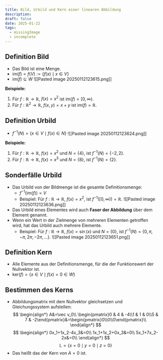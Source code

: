 ```yaml
---
title: Bild, Urbild und Kern einer linearen Abbildung
description:
draft: false
date: 2025-01-22
tags:
  - missingImage
  - incomplete
---
```

## Definition Bild
- Das Bild ist eine Menge.
- $\text{im}(f) = f(V) := \lbrace f(x) \mid x \in V \rbrace$
- $\text{im}(f) \subseteq W$
![[Pasted image 20250112123615.png]]

**Beispiele:**
1. Für $f: \mathbb{R} \to \mathbb{R}$, $f(x) = x^2$ ist $\text{im}(f) = [0, \infty)$.
2. Für $f: \mathbb{R}^2 \to \mathbb{R}$, $f(x, y) = x + y$ ist $\text{im}(f) = \mathbb{R}$.
## Definition Urbild
- $f^{-1}(N) = \lbrace x \in V \mid f(x) \in N \rbrace$
![[Pasted image 20250112123624.png]]

**Beispiele:**
1. Für $f: \mathbb{R} \to \mathbb{R}$, $f(x) = x^2$ und $N = \lbrace 4 \rbrace$, ist $f^{-1}(N) = \lbrace -2, 2 \rbrace$.
2. Für $f: \mathbb{R} \to \mathbb{R}$, $f(x) = x^3$ und $N = \lbrace 8 \rbrace$, ist $f^{-1}(N) = \lbrace 2 \rbrace$.
## Sonderfälle Urbild
- Das Urbild von der Bildmenge ist die gesamte Definitionsmenge:
  - $f^{-1}(\text{im}(f)) = V$
  - Beispiel: Für $f: \mathbb{R} \to \mathbb{R}$, $f(x) = x^2$, ist $f^{-1}([0, \infty)) = \mathbb{R}$.
![[Pasted image 20250112123636.png]]
- Das Urbild eines Elementes wird auch **Faser der Abbildung** über dem Element genannt.
- Wenn ein Wert in der Zielmenge von mehreren Elementen getroffen wird, hat das Urbild auch mehrere Elemente.
  - Beispiel: Für $f: \mathbb{R} \to \mathbb{R}$, $f(x) = \sin(x)$ und $N = \lbrace 0 \rbrace$, ist $f^{-1}(N) = \lbrace 0, \pi, -\pi, 2\pi, -2\pi, \dots \rbrace$.
![[Pasted image 20250112123651.png]]
## Definition Kern
- Alle Elemente aus der Definitionsmenge, für die der Funktionswert der Nullvektor ist.
- $\text{ker}(f)=\left\lbrace x\in V\mid f\left(x\right)=0\in W\right\rbrace$
## Bestimmen des Kerns
- Abbildungsmatrix mit dem Nullvektor gleichsetzen und Gleichungssystem aufstellen:
$$
\begin{align*}
A&=\vec v_0\\
\begin{pmatrix}0 & 4 & -4\\1 & 1 & 0\\5 & 7 & -2\end{pmatrix}&=\begin{pmatrix}0\\0\\0\end{pmatrix}\\
\end{align*}
$$
$$
\begin{align*}
0x_1+1x_2-4x_3&=0\\
1x_1+1x_2+0x_3&=0\\
5x_1+7x_2-2x&=0\\
\end{align*}
$$
$$
\mathbb{L}=\lbrace x=0\mid y=0\mid z=0\rbrace
$$
- Das heißt das der Kern von $A = 0$ ist.